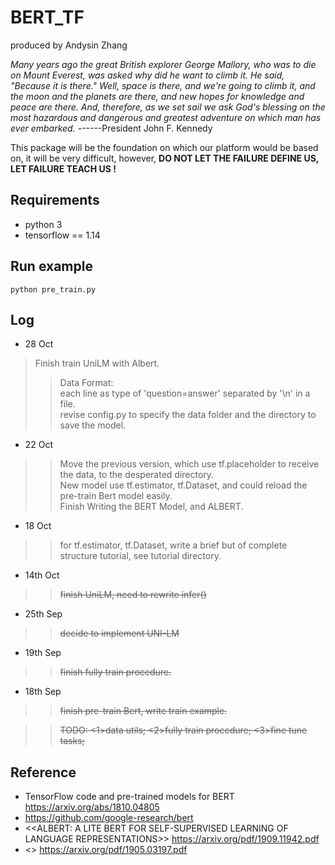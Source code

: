 # BERT_TF
produced by Andysin Zhang  

*Many years ago the great British explorer George Mallory, who was to die on Mount Everest, was asked why did he want to climb it. He said, "Because it is there."
Well, space is there, and we're going to climb it, and the moon and the planets are there, and new hopes for knowledge and peace are there. And, therefore, as we set sail we ask God's blessing on the most hazardous and dangerous and greatest adventure on which man has ever embarked.*			------President John F. Kennedy

This package will be the foundation on which our platform would be based on, it will be very difficult, however, **DO NOT LET THE FAILURE DEFINE US, LET FAILURE TEACH US !**  

## Requirements  
- python 3  
- tensorflow == 1.14 

## Run example  
```shell
python pre_train.py
```

## Log  
- 28 Oct  
>Finish train UniLM with Albert.  
>>Data Format:  
>> each line as type of 'question=answer' separated by '\n' in a file.  
>> revise config.py to specify the data folder and the directory to save the model.  

- 22 Oct  
>>Move the previous version, which use tf.placeholder to receive the data, to the desperated directory.  
>>New model use tf.estimator, tf.Dataset, and could reload the pre-train Bert model easily.  
>>Finish Writing the BERT Model, and ALBERT.

- 18 Oct  
>>for tf.estimator, tf.Dataset, write a brief but of complete structure tutorial, see tutorial directory.  

- 14th Oct  
>>~~finish UniLM, need to rewrite infer()~~     

- 25th Sep  
>>~~decide to implement UNI-LM~~  

- 19th Sep  
>>~~finish fully train procedure.~~    

- 18th Sep  
>>~~finish pre-train Bert, write train example.~~   

>>~~TODO: <1>data utils; ~~<2>fully train procedure;~~ <3>fine tune tasks;~~   

## Reference  

- TensorFlow code and pre-trained models for BERT https://arxiv.org/abs/1810.04805  
- https://github.com/google-research/bert  
- <<ALBERT: A LITE BERT FOR SELF-SUPERVISED LEARNING OF LANGUAGE REPRESENTATIONS>> https://arxiv.org/pdf/1909.11942.pdf
- <<Unified Language Model Pre-training for Natural Language Understanding and Generation>> https://arxiv.org/pdf/1905.03197.pdf